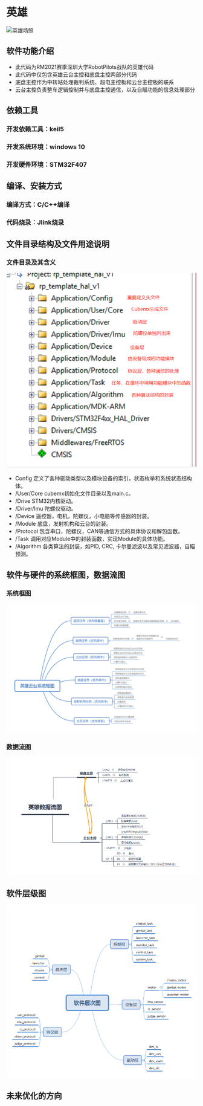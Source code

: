 # 英雄

![英雄场照](picture/英雄场照.jpg)


## 软件功能介绍
* 此代码为RM2021赛季深圳大学RobotPilots战队的英雄代码
* 此代码中仅包含英雄云台主控和底盘主控两部分代码
* 底盘主控作为中转站处理裁判系统、超电主控板和云台主控板的联系
* 云台主控负责整车逻辑控制并与底盘主控通信，以及自瞄功能的信息处理部分



## 依赖工具

### 开发依赖工具：keil5
### 开发系统环境：windows 10
### 开发硬件环境：STM32F407

## 编译、安装方式
### 编译方式：C/C++编译
### 代码烧录：Jlink烧录

## 文件目录结构及文件用途说明

### 文件目录及其含义
![文件目录](picture/文件目录结构.png)

* Config    	 定义了各种驱动类型以及模块设备的索引，状态枚举和系统状态结构体。
* /User/Core  	cubemx初始化文件目录以及main.c。
* /Drive  		STM32内核驱动。
* /Driver/Imu 	 陀螺仪驱动。
* /Device   	遥控器，电机，陀螺仪，小电脑等传感器的封装。
* /Module	    底盘，发射机构和云台的封装。
* /Protocol	       包含串口，陀螺仪，CAN等通信方式的具体协议和解包函数。
* /Task		    调用对应Module中的封装函数，实现Module的具体功能。
* /Algorithm       各类算法的封装，如PID, CRC, 卡尔曼滤波以及常见滤波器，自瞄预测。


## 软件与硬件的系统框图，数据流图

### 系统框图
![云台系统框图](picture/英雄云台系统框图.png)

### 数据流图
![英雄数据流图](picture/英雄数据流图.png)


## 软件层级图
![程序层次图](picture/程序层次图.png)

## 未来优化的方向

